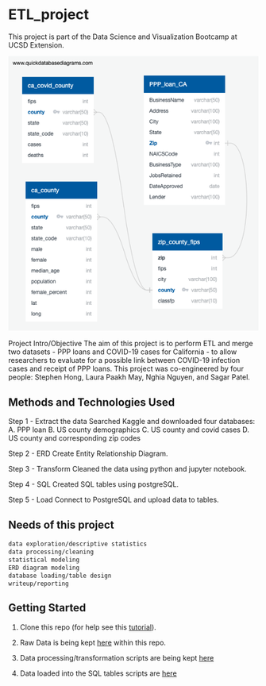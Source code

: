# ETL_project

This project is part of the Data Science and Visualization Bootcamp at UCSD Extension. 

![ERD](/Entity_Relationship_Diagram.png)

Project Intro/Objective
The aim of this project is to perform ETL and merge two datasets - PPP loans and COVID-19 cases for California - to allow researchers to evaluate for a possible link between COVID-19 infection cases and receipt of PPP loans. This project was co-engineered by four people: Stephen Hong, Laura Paakh May, Nghia Nguyen, and Sagar Patel.

## Methods and Technologies Used

Step 1 - Extract the data 
Searched Kaggle and downloaded four databases:
  A. PPP loan
  B. US county demographics
  C. US county and covid cases
  D. US county and corresponding zip codes

Step 2 - ERD
Create Entity Relationship Diagram.

Step 3 - Transform 
Cleaned the data using python and jupyter notebook.

Step 4 - SQL
Created SQL tables using postgreSQL.

Step 5 - Load
Connect to PostgreSQL and upload data to tables.

## Needs of this project

    data exploration/descriptive statistics
    data processing/cleaning
    statistical modeling
    ERD diagram modeling
    database loading/table design
    writeup/reporting
    
## Getting Started

1. Clone this repo (for help see this [tutorial](https://help.github.com/articles/cloning-a-repository/)).

2. Raw Data is being kept [here](https://github.com/Lpaakh/ETL_project/tree/master/raw_data) within this repo.

3. Data processing/transformation scripts are being kept [here](https://github.com/Lpaakh/ETL_project/tree/master/cleaning_code)
    
4. Data loaded into the SQL tables scripts are [here](https://github.com/Lpaakh/ETL_project/tree/master/sql_code)

    

